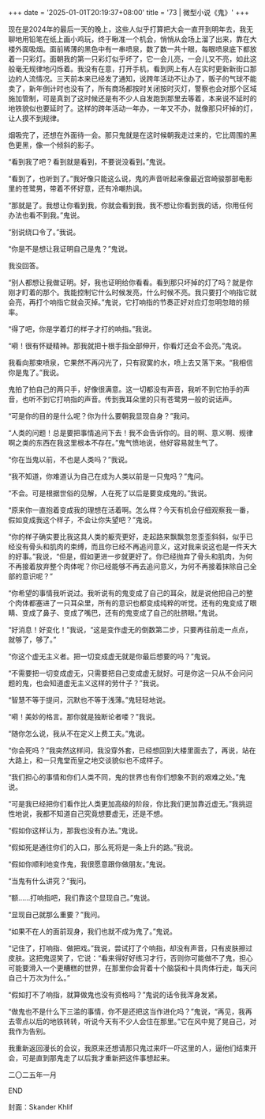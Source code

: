 +++
date = '2025-01-01T20:19:37+08:00'
title = '73 | 微型小说《鬼》'
+++

现在是2024年的最后一天的晚上，这些人似乎打算把大会一直开到明年去，我无聊地用铅笔在纸上画小鸡玩，终于瞅准一个机会，悄悄从会场上溜了出来，靠在大楼外面吸烟。面前稀薄的黑色中有一串喷泉，数了数一共十眼，每眼喷泉底下都放着一只彩灯。面朝我的第一只彩灯似乎坏了，它一会儿亮，一会儿又不亮，如此这般毫无规律地闪烁着。我没有在意，打开手机，看到网上有人在实时更新新街口那边的人流情况。三天前本来已经发了通知，说跨年活动不让办了，贩子的气球不能卖了，新年倒计时也没有了，所有商场都按时关闭按时灭灯，警察也会对那个区域施加管制，可是真到了这时候还是有不少人自发跑到那里去等着，本来说不延时的地铁貌似也要延时了。这样的跨年活动一年办，一年又不办，就像那只坏掉的灯，让人摸不到规律。

烟吸完了，还想在外面待一会。那只鬼就是在这时候朝我走过来的，它比周围的黑色更黑，像一个倾斜的影子。

“看到我了吧？看到就是看到，不要说没看到。”鬼说。

“看到了，也听到了。”我好像只能这么说，鬼的声音听起来像最近宫崎骏那部电影里的苍鹭男，带着不怀好意，还有冷嘲热讽。

“那就是了。我想让你看到我，你就会看到我，我不想让你看到我的话，你用任何办法也看不到我。”鬼说。

“别说绕口令了。”我说。

“你是不是想让我证明自己是鬼？”鬼说。

我没回答。

“别人都想让我做证明。好，我也证明给你看看。看到那只坏掉的灯了吗？就是你刚才盯着的那个。我能控制它什么时候发亮，什么时候不亮。我只要打个响指它就会亮，再打个响指它就会灭掉。”鬼说，它打响指的节奏正好对应灯忽明忽暗的频率。

“得了吧，你是学着灯的样子才打的响指。”我说。

“嗬！很有怀疑精神。那我就把十根手指全部伸开，你看灯还会不会亮。”鬼说。

我看向那束喷泉，它果然不再闪光了，只有寂寞的水，喷上去又落下来。“我相信你是鬼了。”我说。

鬼拍了拍自己的两只手，好像很满意。这一切都没有声音，我听不到它拍手的声音，也听不到它打响指的声音。传到我耳朵里的只有苍鹭男一般的说话声。

“可是你的目的是什么呢？你为什么要朝我显现自身？”我问。

“人类的问题！总是要把事情追问下去！我不会告诉你的。目的啊、意义啊、规律啊之类的东西在我这里根本不存在。”鬼气愤地说，他好容易就生气了。

“你在当鬼以前，不也是人类吗？”我说。

“我不知道，你难道认为自己在成为人类以前是一只鬼吗？”鬼问。

“不会。可是根据世俗的见解，人在死了以后是要变成鬼的。”我说。

“原来你一直抱着变成我的理想在活着啊。怎么样？今天有机会仔细观察我一番，假如变成我这个样子，不会让你失望吧？”鬼说。

“你的样子确实要比我这具人类的躯壳更好，走起路来飘飘忽忽歪歪斜斜，似乎已经没有骨头和肌肉的束缚，而且你已经不再追问意义，这对我来说这也是一件天大的好事。”我说，“但是，假如更进一步就更好了。你已经抛弃了骨头和肌肉，为何不再接着放弃整个肉体呢？你已经能够不再去追问意义，为何不再接着抹除自己全部的意识呢？”

“你希望的事情我听说过。我听说有的鬼变成了自己的耳朵，就是说他把自己的整个肉体都塞进了一只耳朵里，所有的意识也都变成纯粹的听觉。还有的鬼变成了眼睛、变成了鼻子、变成了嘴巴，还有的鬼变成了自己的肚脐眼。”鬼说。

“好消息！好变化！”我说，“这是变作虚无的倒数第二步，只要再往前走一点点，就够了，够了。”

“你这个虚无主义者。把一切变成虚无就是你最后想要的吗？”鬼说。

“不需要把一切变成虚无，只需要把自己变成虚无就好。可是你这一只从不会问问题的鬼，也会知道虚无主义这样的劳什子？”我说。

“智慧不等于提问，沉默也不等于浅薄。”鬼轻轻地说。

“嗬！美妙的格言。那你就是独断论者喽？”我说。

“随你怎么说，我从不在定义上费工夫。”鬼说。

“你会死吗？”我突然这样问，我没穿外套，已经想回到大楼里面去了，再说，站在大路上，和一只鬼堂而皇之地交谈貌似也不成样子。

“我们担心的事情和你们人类不同，鬼的世界也有你们想象不到的艰难之处。”鬼说。

“可是我已经把你们看作比人类更加高级的阶段，你比我们更加靠近虚无。”我挑逗性地说，我都不知道自己究竟想要虚无，还是不想。

“假如你这样认为，那我也没有办法。”鬼说。

“假如死是通往你们的入口，那么死将是一条上升的路。”我说。

“假如你顺利地变作鬼，我很愿意跟你做朋友。”鬼说。

“当鬼有什么讲究？”我问。

“额……打响指吧，我们靠这个显现自己。”鬼说。

“显现自己就那么重要？”我问。

“如果不在人的面前现身，我们也就不成为鬼了。”鬼说。

“记住了，打响指、做把戏。”我说，尝试打了个响指，却没有声音，只有皮肤擦过皮肤。这把鬼逗笑了，它说：“看来得好好练习才行，否则你可能做不了鬼，担心可能要滑入一个更糟糕的世界，在那里你会背着十个脑袋和十具肉体行走，每天问自己十万次为什么。”

“假如打不了响指，就算做鬼也没有资格吗？”鬼说的话令我浑身发紧。

“做鬼也不是什么下三滥的事情，你不是还把这当作进化吗？”鬼说，“再见，我再去零点以后的地铁转转，听说今天有不少人会住在那里。”它在风中晃了晃自己，对我作为告别。

我重新返回漫长的会议，我原来还想请那只鬼过来吓一吓这里的人，逼他们结束开会，可是直到那鬼走了以后我才重新把这件事想起来。

二〇二五年一月

END

封面：Skander Khlif



